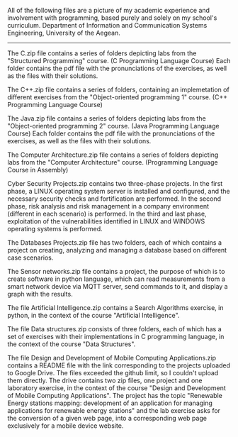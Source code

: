 All of the following files are a picture of my academic experience and involvement with programming, based purely and solely on my school's curriculum. 
Department of Information and Communication Systems Engineering, University of the Aegean.

----------------------------------------------------------------------------------------------------------------------------------------------------------------------------

  The C.zip file contains a series of folders depicting labs from the "Structured Programming" course. (C Programming Language Course)
Each folder contains the pdf file with the pronunciations of the exercises, as well as the files with their solutions.

  The C++.zip file contains a series of folders, containing an implemetation of different exercises from the "Object-oriented programming 1" course. 
(C++ Programming Language Course)

  The Java.zip file contains a series of folders depicting labs from the "Object-oriented programming 2" course. (Java Programming Language Course)
Each folder contains the pdf file with the pronunciations of the exercises, as well as the files with their solutions.

  The Computer Architecture.zip file contains a series of folders depicting labs from the "Computer Architecture" course. (Programming Language Course in Assembly)

  Cyber Security Projects.zip contains two three-phase projects. 
In the first phase, a LINUX operating system server is installed and configured, and the necessary security checks and fortification are performed.
In the second phase, risk analysis and risk management in a company environment (different in each scenario) is performed.
In the third and last phase, exploitation of the vulnerabilities identified in LINUX and WINDOWS operating systems is performed.

  The Databases Projects.zip file has two folders, each of which contains a project on creating, analyzing and managing a database based on different case scenarios.

  The Sensor networks.zip file contains a project, the purpose of which is to create software in python language, which can read measurements from a smart network device via MQTT server, send commands to it, and display a graph with the results.

  The file Artificial Intelligence.zip contains a Search Algorithms exercise, in python, in the context of the course "Artificial Intelligence".

  The file Data structures.zip consists of three folders, each of which has a set of exercises with their implementations in C programming language, in the context of the course "Data Structures".

  The file Design and Development of Mobile Computing Applications.zip contains a README file with the link corresponding to the projects uploaded to Google Drive. The files exceeded the github limit, so I couldn't upload them directly.
  The drive contains two zip files, one project and one laboratory exercise, in the context of the course "Design and Development of Mobile Computing Applications". The project has the topic "Renewable Energy stations mapping: development of an application for managing applications for renewable energy stations" and the lab exercise asks for the conversion of a given web page, into a corresponding web page exclusively for a mobile device website.


